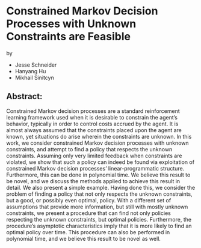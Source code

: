 # Constrained Markov Decision Processes with Unknown Constraints are Feasible
by 
- Jesse Schneider
- Hanyang Hu
- Mikhail Sinitcyn

## Abstract:
Constrained Markov decision processes are a standard reinforcement learning
framework used when it is desirable to constrain the agent’s behavior, typically in
order to control costs accrued by the agent. It is almost always assumed that the
constraints placed upon the agent are known, yet situations do arise wherein the
constraints are unknown. In this work, we consider constrained Markov decision
processes with unknown constraints, and attempt to find a policy that respects
the unknown constraints. Assuming only very limited feedback when constraints
are violated, we show that such a policy can indeed be found via exploitation of
constrained Markov decision processes’ linear-programmatic structure. Furthermore, this can be done in polynomial time. We believe this result to be novel, and
we discuss the methods applied to achieve this result in detail. We also present a
simple example. Having done this, we consider the problem of finding a policy that
not only respects the unknown constraints, but a good, or possibly even optimal,
policy. With a different set of assumptions that provide more information, but still
with mostly unknown constraints, we present a procedure that can find not only
policies respecting the unknown constraints, but optimal policies. Furthermore,
the procedure’s asymptotic characteristics imply that it is more likely to find an
optimal policy over time. This procedure can also be performed in polynomial
time, and we believe this result to be novel as well.
